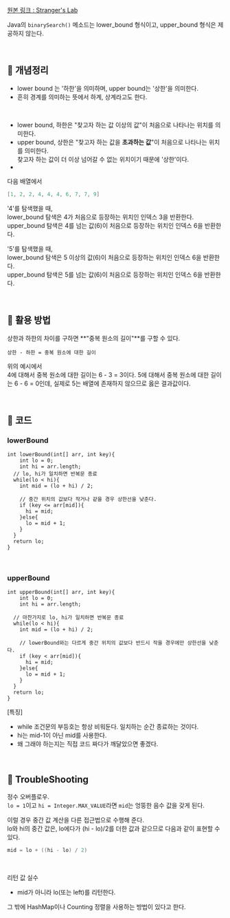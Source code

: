 [원본 링크 : Stranger's Lab](https://st-lab.tistory.com/267) 

Java의 ```binarySearch()``` 메소드는 lower_bound 형식이고, upper_bound 형식은 제공하지 않는다.

<br>

## 📍 개념정리
- lower bound 는 '하한'을 의미하며, upper bound는 '상한'을 의미한다. 
- 흔히 경계를 의미하는 뜻에서 하계, 상계라고도 한다.

<br>

- lower bound, 하한은 "찾고자 하는 값 이상의 값"이 처음으로 나타나는 위치를 의미한다.
- upper bound, 상한은 "찾고자 하는 값을 **초과하는 값**"이 처음으로 나타나는 위치를 의미한다.  
  찾고자 하는 값이 더 이상 넘어갈 수 없는 위치이기 때문에 '상한'이다.  
- 

  다음 배열에서
  ```java
  [1, 2, 2, 4, 4, 4, 6, 7, 7, 9]
  ```
  '4'를 탐색했을 때,    
  lower_bound 탐색은 4가 처음으로 등장하는 위치인 인덱스 3을 반환한다.    
  upper_bound 탐색은 4를 넘는 값(6)이 처음으로 등장하는 위치인 인덱스 6을 반환한다.  

  '5'를 탐색했을 때,  
  lower_bound 탐색은 5 이상의 값(6)이 처음으로 등장하는 위치인 인덱스 6을 반환한다.  
  upper_bound 탐색은 5를 넘는 값(6)이 처음으로 등장하는 위치인 인덱스 6을 반환한다.  

<br>

## 📍 활용 방법
상한과 하한의 차이를 구하면 **"중복 원소의 길이"**를 구할 수 있다.
```
상한 - 하한 = 중복 원소에 대한 길이
```
위의 예시에서  
4에 대해서 중복 원소에 대한 길이는 6 - 3 = 3이다.
5에 대해서 중복 원소에 대한 길이는 6 - 6 = 0인데, 실제로 5는 배열에 존재하지 않으므로 옳은 결과값이다.

<br>

## 📍 코드 
### lowerBound
```
int lowerBound(int[] arr, int key){
	int lo = 0; 
	int hi = arr.length; 
  // lo, hi가 일치하면 반복문 종료
  while(lo < hi){
    int mid = (lo + hi) / 2;

    // 중간 위치의 값보다 작거나 같을 경우 상한선을 낮춘다.
    if (key <= arr[mid]){
      hi = mid;
    }else{
      lo = mid + 1;
    }
  }
  return lo;
}
```

<br>

### upperBound
```
int upperBound(int[] arr, int key){
	int lo = 0; 
	int hi = arr.length;

  // 마찬가지로 lo, hi가 일치하면 반복문 종료
  while(lo < hi){
    int mid = (lo + hi) / 2;

    // lowerBound와는 다르게 중간 위치의 값보다 반드시 작을 경우에만 상한선을 낮춘다.
    if (key < arr[mid]){
      hi = mid;
    }else{
      lo = mid + 1;
    }
  }
  return lo;
}
```
[특징]
- while 조건문의 부등호는 항상 비워둔다. 일치하는 순간 종료하는 것이다.
- hi는 mid-1이 아닌 mid를 사용한다.
- 왜 그래야 하는지는 직접 코드 짜다가 깨달았으면 좋겠다.


<br>

## 📍 TroubleShooting
정수 오버플로우.  
```lo = 1```이고 ```hi = Integer.MAX_VALUE```라면 ```mid```는 엉뚱한 음수 값을 갖게 된다.  

이럴 경우 중간 값 계산을 다른 접근법으로 수행해 준다.  
lo와 hi의 중간 값은, lo에다가 (hi - lo)/2를 더한 값과 같으므로 다음과 같이 표현할 수 있다.
```java
mid = lo + ((hi - lo) / 2)
```

<br>

리턴 값 실수
- mid가 아니라 lo(또는 left)를 리턴한다.

그 밖에 HashMap이나 Counting 정렬을 사용하는 방법이 있다고 한다.


